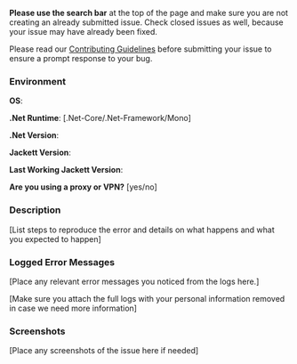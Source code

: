 **Please use the search bar** at the top of the page and make sure you are not creating an already submitted issue.
Check closed issues as well, because your issue may have already been fixed.

Please read our [Contributing Guidelines](https://github.com/Jackett/Jackett/blob/master/CONTRIBUTING.md) before submitting your issue to ensure a prompt response to your bug.

### Environment

**OS**:

**.Net Runtime**: [.Net-Core/.Net-Framework/Mono]

**.Net Version**:

**Jackett Version**:

**Last Working Jackett Version**:

**Are you using a proxy or VPN?** [yes/no]

### Description

[List steps to reproduce the error and details on what happens and what you expected to happen]


### Logged Error Messages

[Place any relevant error messages you noticed from the logs here.]

[Make sure you attach the full logs with your personal information removed in case we need more information]

### Screenshots

[Place any screenshots of the issue here if needed]
